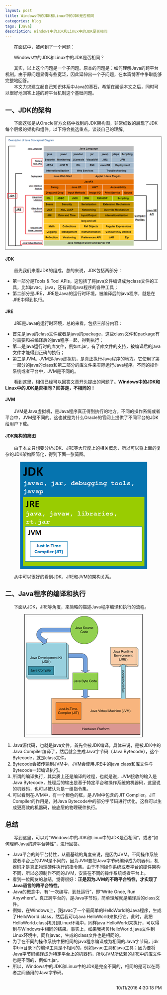 ```yaml
---
layout: post
title: Windows中的JDK和Linux中的JDK是否相同
categories: blog
tags: [Java]
description: Windows中的JDK和Linux中的JDK是否相同
---
```


　　在面试中，被问到了一个问题：

　　Windows中的JDK和Linux中的JDK是否相同？

　　其实，以上这个问题是一个子问题。原本的问题是：如何理解Java的跨平台机制。由于原问题显得有些宽泛，因此延伸出一个子问题，在本篇博客中争取能够完整地回答。<br/>
　　本文力求建立起自己知识体系中Java的基石，希望在阅读本文之后，同时可以很好地回答上述的跨平台机制这个基础问题。

## 一、JDK的架构 ##

　　下面这张是从Oracle官方文档中找到的JDK架构图，非常细致的展现了JDK每个层级的架构和组件。以下将会挑选重点，谈谈自己的理解。

<center>
  <p><img src="/images/java-jdk/java-jdk-1.png" align="center"></p>
</center>

#### JDK ####

　　首先我们来看JDK的组成，总的来说，JDK包括两部分：

- 第一部分是Tools & Tool APIs，这包括了将java文件编译成为class文件的工具，比如javac，java，还有调试java程序的各种工具；
- 第二部分是JRE，JRE是Java的运行时环境，被编译后的java程序，就是在JRE中得到执行。

#### JRE ####

　　JRE是Java的运行时环境，总的来看，包括三部分内容：

- 首先是java的class文件或者是java的package，这些class文件和package有时需要和被编译后的java程序一起，得到执行；
- 第二是java运行时的库文件，例如rt.jar，有了库文件的支持，被编译后的java文件才能得到正确的执行；
- 第三是JVM。JVM是Java虚拟机，是真正执行Java程序的地方。它使用了第一部分的java的class和第二部分的库文件来实际运行Java程序。不同的操作系统或者平台中，JVM是不同的。

　　看到这里，相信已经可以回答文章开头提出的问题了。**Windows中的JDK和Linux中的JDK是否相同？回答是，不相同的！**

#### JVM ####

　　JVM是Java虚拟机，是Java程序真正得到执行的地方。不同的操作系统或者平台中，JVM是不同的。这也就是为什么Oracle的官网上提供了不同平台的JDK给用户下载。

#### JDK架构的简图 ####

　　由于本文只想要分析JDK、JRE等大尺度上的相关概念，所以可以将上面的复杂的JDK架构图简化，得到下面一张简图。

<center>
  <p><img src="/images/java-jdk/java-jdk-2.png" align="center"></p>
</center>

　　从中可以很好的看到JDK、JRE和JVM的架构关系。

## 二、Java程序的编译和执行 ##

　　下面从JDK，JRE等角度，来简略的描述Java程序编译和执行的流程。

<center>
  <p><img src="/images/java-jdk/java-jdk-3.png" align="center"></p>
</center>

1. Java源代码，也就是java文件，首先会被JDK编译，具体来说，是被JDK中的Java Compiler编译了，然后就会生成Java字节码（Java Bytecode），这个Bytecode，就是class文件。
1. Bytecode会被传输到JVM中，JVM会使用JRE中的java class和库文件与Bytecode一起编译执行。
1. 所谓的编译执行，其实质上还是编译的过程，也就是说，JVM接收的输入是Java Bytecode，处理后的输出是基于特定平台和操作系统的机器码，这里说的机器码，也可以被认为是一组指令集。
1. 可以看到在JVM中，有一个橙色的框，是JVM中包含的JIT Complier。JIT Compiler的作用是，对Java Bytecode中的部分字节码进行优化，这样可以生成更高效的机器码，被底层的物理硬件执行。

## 总结 ##

　　写到这里，可以对“Windows中的JDK和Linux中的JDK是否相同”，或者“如何理解Java的跨平台特性”，进行回答。

- Java平台的跨平台特性，从最基础的角度来说，是因为JVM。不同操作系统或者平台上的JVM是不同的，因为JVM要把Java字节码编译成为机器码，机器码才是真正物理硬件执行的指令集。由于不同操作系统或者平台的硬件架构不同，所以必须制作不同的JVM，安装在不同的操作系统或者平台上。
- 看到一位网友的总结，觉得很好：**正是因为JVM的不跨平台特性，才实现了Java语言的跨平台特性。**
- Java的概念中，有“一次编写，到处运行”，即“Write Once, Run Anywhere”。真正跨平台的，是Java字节码，简单理解就是编译后的class文件。
- 例如，在Windows上，我javac了一个最简单的HelloWorld的Java程序，生成了HelloWorld.class，然后我可以java HelloWorld来执行它。此时，我把HelloWorld.class拷贝到Linux环境中，同样java HelloWorld来执行，可以得到与Windows中相同的结果。事实上，如果我拷贝HelloWorld.java文件到Linux环境中，同样javac，生成的class文件也是相同的。
- 为了在不同的操作系统中把相同的java程序编译成为相同的Java字节码，jdk中bin目录下的编译工具是不相同的，例如javac工具和java工具；因为要将Java字节码编译成为特定平台上的机器码，所以JVM所依赖的JRE中的库文件也是不同的，例如rt.jar。
- 所以，Windows中的JDK和Linux中的JDK是完全不同的，相同的是可以在两者之间通用的Java字节码。

<br/>
<div align="right">10/11/2016 4:30:18 PM </div>
